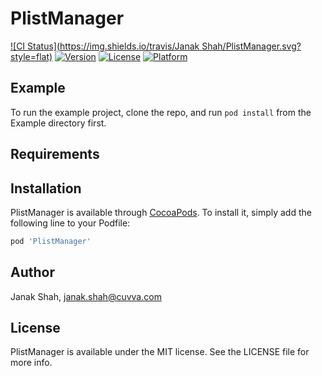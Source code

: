 # PlistManager

[![CI Status](https://img.shields.io/travis/Janak Shah/PlistManager.svg?style=flat)](https://travis-ci.org/janakmshah/PlistManager)
[![Version](https://img.shields.io/cocoapods/v/PlistManager.svg?style=flat)](https://cocoapods.org/pods/PlistManager)
[![License](https://img.shields.io/cocoapods/l/PlistManager.svg?style=flat)](https://cocoapods.org/pods/PlistManager)
[![Platform](https://img.shields.io/cocoapods/p/PlistManager.svg?style=flat)](https://cocoapods.org/pods/PlistManager)

## Example

To run the example project, clone the repo, and run `pod install` from the Example directory first.

## Requirements

## Installation

PlistManager is available through [CocoaPods](https://cocoapods.org). To install
it, simply add the following line to your Podfile:

```ruby
pod 'PlistManager'
```

## Author

Janak Shah, janak.shah@cuvva.com

## License

PlistManager is available under the MIT license. See the LICENSE file for more info.
